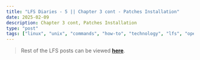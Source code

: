 ```yaml
---
title: "LFS Diaries - 5 || Chapter 3 cont - Patches Installation"
date: 2025-02-09  
description: Chapter 3 cont, Patches Installation 
type: "post"  
tags: ["linux", "unix", "commands", "how-to", "technology", "lfs", "operating systems", "kernel"]
---
```


> Rest of the LFS posts can be viewed [**here**](https://techwebunraveled.xyz/tags/lfs/).

